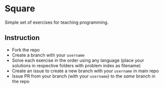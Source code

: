 # Square

Simple set of exercises for teaching programming.

## Instruction

- Fork the repo
- Create a branch with your `username`
- Solve each exercise in the order using any language (place your solutions in respective folders with problem index as filename)
- Create an issue to create a new branch with your `username` in main repo
- Issue PR from your branch (with your `username`) to the *same* branch in the repo
